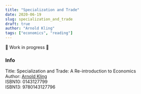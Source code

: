 ```yaml
---
title: "Specialization and Trade"
date: 2020-06-19
slug: specialization_and_trade
draft: true
author: "Arnold Kling"
tags: ["economics", "reading"]
---
```


🚧 Work in progress 🚧

### Info

Title: Specialization and Trade: A Re-introduction to Economics\
Author: [Arnold Kling](https://en.wikipedia.org/wiki/Arnold_Kling)\
ISBN10: 0143127799\
ISBN13: 9780143127796
